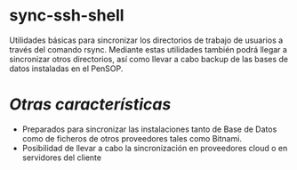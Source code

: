 # sync-ssh-shell

Utilidades básicas para sincronizar los directorios de trabajo de usuarios a través del comando rsync. 
Mediante estas utilidades también podrá llegar a sincronizar otros directorios, así como llevar a cabo backup de las bases de datos instaladas en el PenSOP. 

# *Otras características*

 * Preparados para sincronizar las instalaciones tanto de Base de Datos como de ficheros de otros proveedores tales como Bitnami.
 * Posibilidad de llevar a cabo la sincronización en proveedores cloud o en servidores del cliente


